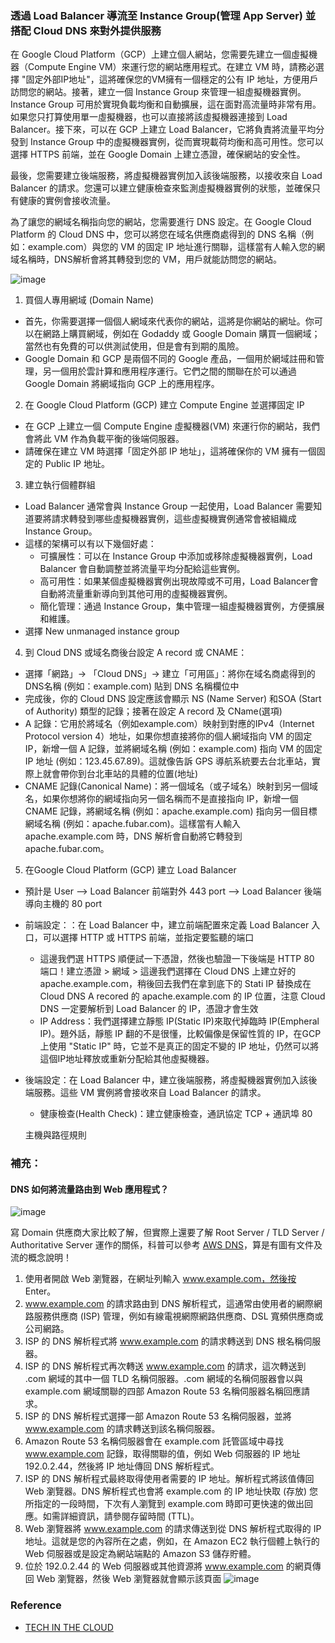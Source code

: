### 透過 Load Balancer 導流至 Instance Group(管理 App Server) 並搭配 Cloud DNS 來對外提供服務

在 Google Cloud Platform（GCP）上建立個人網站，您需要先建立一個虛擬機器（Compute Engine VM）來運行您的網站應用程式。在建立 VM 時，請務必選擇 "固定外部IP地址"，這將確保您的VM擁有一個穩定的公有 IP 地址，方便用戶訪問您的網站。接著，建立一個 Instance Group 來管理一組虛擬機器實例。Instance Group 可用於實現負載均衡和自動擴展，這在面對高流量時非常有用。如果您只打算使用單一虛擬機器，也可以直接將該虛擬機器連接到 Load Balancer。接下來，可以在 GCP 上建立 Load Balancer，它將負責將流量平均分發到 Instance Group 中的虛擬機器實例，從而實現載荷均衡和高可用性。您可以選擇 HTTPS 前端，並在 Google Domain 上建立憑證，確保網站的安全性。

最後，您需要建立後端服務，將虛擬機器實例加入該後端服務，以接收來自 Load Balancer 的請求。您還可以建立健康檢查來監測虛擬機器實例的狀態，並確保只有健康的實例會接收流量。

為了讓您的網域名稱指向您的網站，您需要進行 DNS 設定。在 Google Cloud Platform 的 Cloud DNS 中，您可以將您在域名供應商處得到的 DNS 名稱（例如：example.com）與您的 VM 的固定 IP 地址進行關聯，這樣當有人輸入您的網域名稱時，DNS解析會將其轉發到您的 VM，用戶就能訪問您的網站。

![image](https://github.com/KellenJohn/On-live_Lab/assets/29540152/17942c60-59f8-46ee-b7f5-a9d86c81c225)


1. 買個人專用網域 (Domain Name)
 - 首先，你需要選擇一個個人網域來代表你的網站，這將是你網站的網址。你可以在網路上購買網域，例如在 Godaddy 或 Google Domain 購買一個網域；當然也有免費的可以供測試使用，但是會有到期的風險。
 - Google Domain 和 GCP 是兩個不同的 Google 產品，一個用於網域註冊和管理，另一個用於雲計算和應用程序運行。它們之間的關聯在於可以通過 Google Domain 將網域指向 GCP 上的應用程序。  

2. 在 Google Cloud Platform (GCP) 建立 Compute Engine 並選擇固定 IP
 - 在 GCP 上建立一個 Compute Engine 虛擬機器(VM) 來運行你的網站，我們會將此 VM 作為負載平衡的後端伺服器。
 - 請確保在建立 VM 時選擇「固定外部 IP 地址」，這將確保你的 VM 擁有一個固定的 Public IP 地址。

3. 建立執行個體群組
 - Load Balancer 通常會與 Instance Group 一起使用，Load Balancer 需要知道要將請求轉發到哪些虛擬機器實例，這些虛擬機實例通常會被組織成 Instance Group。
 - 這樣的架構可以有以下幾個好處：
   - 可擴展性：可以在 Instance Group 中添加或移除虛擬機器實例，Load Balancer 會自動調整並將流量平均分配給這些實例。
   - 高可用性：如果某個虛擬機器實例出現故障或不可用，Load Balancer會自動將流量重新導向到其他可用的虛擬機器實例。
   - 簡化管理：通過 Instance Group，集中管理一組虛擬機器實例，方便擴展和維護。
 - 選擇 New unmanaged instance group

4. 到 Cloud DNS 或域名商後台設定 A record 或 CNAME：
 - 選擇「網路」→ 「Cloud DNS」→ 建立「可用區」：將你在域名商處得到的DNS名稱 (例如：example.com) 貼到 DNS 名稱欄位中
 - 完成後，你的 Cloud DNS 設定應該會顯示 NS (Name Server) 和SOA (Start of Authority) 類型的記錄；接著在設定 A record 及 CName(選項)
 - A 記錄：它用於將域名（例如example.com）映射到對應的IPv4（Internet Protocol version 4）地址，如果你想直接將你的個人網域指向 VM 的固定IP，新增一個 A 記錄，並將網域名稱 (例如：example.com) 指向 VM 的固定 IP 地址 (例如：123.45.67.89)。這就像告訴 GPS 導航系統要去台北車站，實際上就會帶你到台北車站的具體的位置(地址)
 - CNAME 記錄(Canonical Name)：將一個域名（或子域名）映射到另一個域名，如果你想將你的網域指向另一個名稱而不是直接指向 IP，新增一個 CNAME 記錄，將網域名稱 (例如：apache.example.com) 指向另一個目標網域名稱 (例如：apache.fubar.com)。這樣當有人輸入 apache.example.com 時，DNS 解析會自動將它轉發到 apache.fubar.com。

5. 在Google Cloud Platform (GCP) 建立 Load Balancer
 - 預計是 User --> Load Balancer 前端對外 443 port --> Load Balancer 後端導向主機的 80 port
 - 前端設定：：在 Load Balancer 中，建立前端配置來定義 Load Balancer 入口，可以選擇 HTTP 或 HTTPS 前端，並指定要監聽的端口
   - 這邊我們選 HTTPS 順便試一下憑證，然後也驗證一下後端是 HTTP 80 端口！建立憑證 > 網域 > 這邊我們選擇在 Cloud DNS 上建立好的 apache.example.com，稍後回去我們在拿到底下的 Stati IP 替換成在 Cloud DNS A recored 的 apache.example.com 的 IP 位置，注意 Cloud DNS 一定要解析到 Load Balancer 的 IP，憑證才會生效
   - IP Address：我們選擇建立靜態 IP(Static IP)來取代掉臨時 IP(Empheral IP)。題外話，靜態 IP 翻的不是很懂，比較偏像是保留性質的 IP，在GCP上使用 "Static IP" 時，它並不是真正的固定不變的 IP 地址，仍然可以將這個IP地址釋放或重新分配給其他虛擬機器。
 - 後端設定：在 Load Balancer 中，建立後端服務，將虛擬機器實例加入該後端服務。這些 VM 實例將會接收來自 Load Balancer 的請求。
   - 健康檢查(Health Check)：建立健康檢查，通訊協定 TCP + 通訊埠 80

   主機與路徑規則




### 補充：
#### DNS 如何將流量路由到 Web 應用程式？

![image](https://github.com/KellenJohn/On-live_Lab/assets/29540152/2c8329b2-e267-4edc-9401-0157fee1b867)

寫 Domain 供應商大家比較了解，但實際上還要了解 Root Server / TLD Server / Authoritative Server 運作的關係，科普可以參考 [AWS DNS](https://aws.amazon.com/tw/route53/what-is-dns/#DNS_%E5%A6%82%E4%BD%95%E5%B0%87%E6%B5%81%E9%87%8F%E8%B7%AF%E7%94%B1%E5%88%B0_Web_%E6%87%89%E7%94%A8%E7%A8%8B%E5%BC%8F%EF%BC%9F)，算是有圖有文件及流的概念說明！

1. 使用者開啟 Web 瀏覽器，在網址列輸入 www.example.com，然後按 Enter。
2. www.example.com 的請求路由到 DNS 解析程式，這通常由使用者的網際網路服務供應商 (ISP) 管理，例如有線電視網際網路供應商、DSL 寬頻供應商或公司網路。
3. ISP 的 DNS 解析程式將 www.example.com 的請求轉送到 DNS 根名稱伺服器。
4. ISP 的 DNS 解析程式再次轉送 www.example.com 的請求，這次轉送到 .com 網域的其中一個 TLD 名稱伺服器。.com 網域的名稱伺服器會以與 example.com 網域關聯的四部 Amazon Route 53 名稱伺服器名稱回應請求。
5. ISP 的 DNS 解析程式選擇一部 Amazon Route 53 名稱伺服器，並將 www.example.com 的請求轉送到該名稱伺服器。
6. Amazon Route 53 名稱伺服器會在 example.com 託管區域中尋找 www.example.com 記錄，取得關聯的值，例如 Web 伺服器的 IP 地址 192.0.2.44，然後將 IP 地址傳回 DNS 解析程式。
7. ISP 的 DNS 解析程式最終取得使用者需要的 IP 地址。解析程式將該值傳回 Web 瀏覽器。DNS 解析程式也會將 example.com 的 IP 地址快取 (存放) 您所指定的一段時間，下次有人瀏覽到 example.com 時即可更快速的做出回應。如需詳細資訊，請參閱存留時間 (TTL)。
8. Web 瀏覽器將 www.example.com 的請求傳送到從 DNS 解析程式取得的 IP 地址。這就是您的內容所在之處，例如，在 Amazon EC2 執行個體上執行的 Web 伺服器或是設定為網站端點的 Amazon S3 儲存貯體。
9. 位於 192.0.2.44 的 Web 伺服器或其他資源將 www.example.com 的網頁傳回 Web 瀏覽器，然後 Web 瀏覽器就會顯示該頁面
![image](https://github.com/KellenJohn/On-live_Lab/assets/29540152/2067565a-09cf-4cfa-be96-a679e212633d)

### Reference
* [TECH IN THE CLOUD](https://robertleggett.blog/2019/11/25/deep-dive-dns/)
